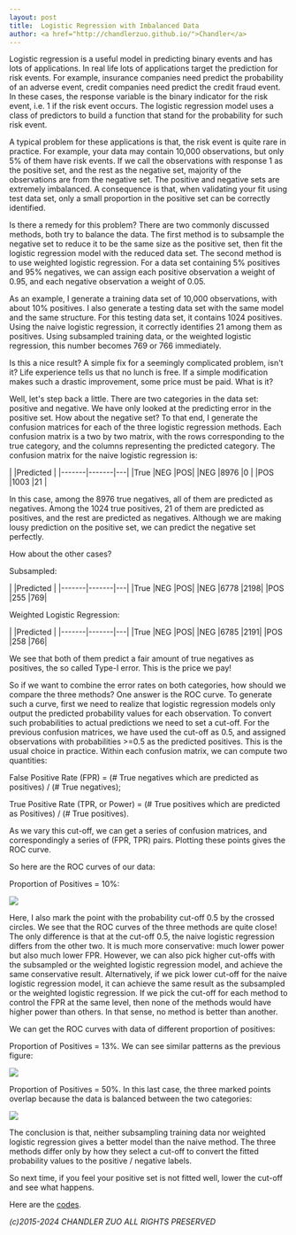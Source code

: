 ```yaml
---
layout: post
title:  Logistic Regression with Imbalanced Data
author: <a href="http://chandlerzuo.github.io/">Chandler</a>
---
```


Logistic regression is a useful model in predicting binary events and has lots of applications. In real life lots of applications target the prediction for risk events. For example, insurance companies need predict the probability of an adverse event, credit companies need predict the credit fraud event. In these cases, the response variable is the binary indicator for the risk event, i.e. 1 if the risk event occurs. The logistic regression model uses a class of predictors to build a function that stand for the probability for such risk event.

A typical problem for these applications is that, the risk event is quite rare in practice. For example, your data may contain 10,000 observations, but only 5% of them have risk events. If we call the observations with response 1 as the positive set, and the rest as the negative set, majority of the observations are from the negative set. The positive and negative sets are extremely imbalanced. A consequence is that, when validating your fit using test data set, only a small proportion in the positive set can be correctly identified.

Is there a remedy for this problem? There are two commonly discussed methods, both try to balance the data. The first method is to subsample the negative set to reduce it to be the same size as the positive set, then fit the logistic regression model with the reduced data set. The second method is to use weighted logistic regression. For a data set containing 5% positives and 95% negatives, we can assign each positive observation a weight of 0.95, and each negative observation a weight of 0.05.

As an example, I generate a training data set of 10,000 observations, with about 10% positives. I also generate a testing data set with the same model and the same structure. For this testing data set, it contains 1024 positives. Using the naive logistic regression, it correctly identifies 21 among them as positives. Using subsampled training data, or the weighted logistic regression, this number becomes 769 or 766 immediately.

Is this a nice result? A simple fix for a seemingly complicated problem, isn't it? Life experience tells us that no lunch is free. If a simple modification makes such a drastic improvement, some price must be paid. What is it?

Well, let's step back a little. There are two categories in the data set: positive and negative. We have only looked at the predicting error in the positive set. How about the negative set? To that end, I generate the confusion matrices for each of the three logistic regression methods. Each confusion matrix is a two by two matrix, with the rows corresponding to the true category, and the columns representing the predicted category. The confusion matrix for the naive logistic regression is:

|       |Predicted  |
|-------|-------|---|
|True   |NEG	|POS|
|NEG    |8976	|0  |
|POS    |1003	|21 |

In this case, among the 8976 true negatives, all of them are predicted as negatives. Among the 1024 true positives, 21 of them are predicted as positives, and the rest are predicted as negatives. Although we are making lousy prediction on the positive set, we can predict the negative set perfectly.

How about the other cases?

Subsampled:

|       |Predicted  |
|-------|-------|---|
|True   |NEG	|POS|
|NEG	|6778	|2198|
|POS	|255	|769|
      
Weighted Logistic Regression:

|       |Predicted  |
|-------|-------|---|
|True   |NEG	|POS|
|NEG	|6785	|2191|
|POS	|258	|766|

We see that both of them predict a fair amount of true negatives as positives, the so called Type-I error. This is the price we pay!

So if we want to combine the error rates on both categories, how should we compare the three methods? One answer is the ROC curve. To generate such a curve, first we need to realize that logistic regression models only output the predicted probability values for each observation. To convert such probabilities to actual predictions we need to set a cut-off. For the previous confusion matrices, we have used the cut-off as 0.5, and assigned observations with probabilities >=0.5 as the predicted positives. This is the usual choice in practice. Within each confusion matrix, we can compute two quantities:

False Positive Rate (FPR) = (# True negatives which are predicted as positives) / (# True negatives);

True Positive Rate (TPR, or Power) = (# True positives which are predicted as Positives) / (# True positives).

As we vary this cut-off, we can get a series of confusion matrices, and correspondingly a series of (FPR, TPR) pairs. Plotting these points gives the ROC curve.

So here are the ROC curves of our data:

Proportion of Positives = 10%:

![](https://dl.dropboxusercontent.com/s/5litrfz6qrb8g7q/roc_10000_0.05.jpg)

Here, I also mark the point with the probability cut-off 0.5 by the crossed circles. We see that the ROC curves of the three methods are quite close! The only difference is that at the cut-off 0.5, the naive logistic regression differs from the other two. It is much more conservative: much lower power but also much lower FPR. However, we can also pick higher cut-offs with the subsampled or the weighted logistic regression model, and achieve the same conservative result. Alternatively, if we pick lower cut-off for the naive logistic regression model, it can achieve the same result as the subsampled or the weighted logistic regression. If we pick the cut-off for each method to control the FPR at the same level, then none of the methods would have higher power than others. In that sense, no method is better than another.

We can get the ROC curves with data of different proportion of positives:

Proportion of Positives = 13%. We can see similar patterns as the previous figure:

![](https://dl.dropboxusercontent.com/s/zomtuh8knog46kw/roc_10000_0.1.jpg)

Proportion of Positives = 50%. In this last case, the three marked points overlap because the data is balanced between the two categories:

![](https://dl.dropboxusercontent.com/s/q7dacrq0f38283h/roc_10000_0.5.jpg)

The conclusion is that, neither subsampling training data nor weighted logistic regression gives a better model than the naive method. The three methods differ only by how they select a cut-off to convert the fitted probability values to the positive / negative labels.

So next time, if you feel your positive set is not fitted well, lower the cut-off and see what happens.

Here are the [codes](https://github.com/chandlerzuo/chandlerzuo.github.io/blob/master/codes/weightedglm/weightedGLM.R).

*(c)2015-2024 CHANDLER ZUO ALL RIGHTS PRESERVED*